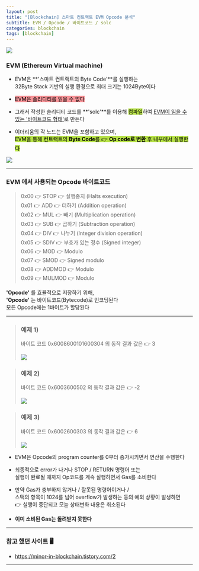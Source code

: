```yaml
---
layout: post
title: "[Blockchain] 스마트 컨트랙트 EVM Opcode 분석"
subtitle: EVM / Opcode / 바이트코드 / solc
categories: blockchain
tags: [blockchain]
---
```


![](https://velog.velcdn.com/images/-__-/post/4bf1fc57-7370-456c-8bfa-302192d3e1ec/image.png)

### EVM (Ethereum Virtual machine)

- EVM은 **'스마트 컨트랙트의 Byte Code'**를 실행하는<br>
  32Byte Stack 기반의 실행 환경으로 최대 크기는 1024Byte이다

- <span style="background-color:#F7969A; color:#000;">EVM은 솔리디티를 읽을 수 없다</span>

- 그래서 작성한 솔리디티 코드를 **'solc'**를 이용해 <span style="background-color:#B5E045; color:#000;">컴파일</span>하여 <u>EVM이 읽을 수 있는 '바이트코드 형태'</u>로 만든다

- 이더리움의 각 노드는 EVM을 포함하고 있으며,<br>
  <span style="background-color:#B5E045; color:#000;">EVM을 통해 컨트랙트의 **Byte Code**를 👉 **Op code로 변환** 후 내부에서 실행한다</span>

![](https://velog.velcdn.com/images/-__-/post/a89a424d-ee39-4211-b197-edb541fc27a5/image.png)

<hr>

### EVM 에서 사용되는 Opcode 바이트코드

> 0x00 👉 STOP 👉 실행중지 (Halts execution)<br>
> 0x01 👉 ADD 👉 더하기 (Addition operation)<br>
> 0x02 👉 MUL 👉 빼기 (Multiplication operation)<br>
> 0x03 👉 SUB 👉 곱하기 (Subtraction operation)<br>
> 0x04 👉 DIV 👉 나누기 (Integer division operation)<br>
> 0x05 👉 SDIV 👉 부호가 있는 정수 (Signed integer)<br>
> 0x06 👉 MOD 👉 Modulo<br>
> 0x07 👉 SMOD 👉 Signed modulo<br>
> 0x08 👉 ADDMOD 👉 Modulo<br>
> 0x09 👉 MULMOD 👉 Modulo

**'Opcode'** 를 효율적으로 저장하기 위해,<br>
**'Opcode'** 는 바이트코드(Bytecode)로 인코딩된다<br>
모든 Opcode에는 1바이트가 할당된다

<hr>

> ### 예제 1)
>
> 바이트 코드 0x6008600101600304 의 동작 결과 값은 👉 3<br>
>
> ![](https://velog.velcdn.com/images/-__-/post/62a8e8df-4ede-44e5-82de-d07217eff5f5/image.png)

> ### 예제 2)
>
> 바이트 코드 0x6003600502 의 동작 결과 값은 👉 -2<br>
>
> ![](https://velog.velcdn.com/images/-__-/post/c036393e-8bf0-40f6-a7f2-7880d07d1704/image.png)

> ### 예제 3)
>
> 바이트 코드 0x6002600303 의 동작 결과 값은 👉 6<br>
>
> ![](https://velog.velcdn.com/images/-__-/post/5af5dd94-992f-4142-a942-e0c3a4c6f809/image.png)

- EVM은 Opcode의 program counter를 0부터 증가시키면서 연산을 수행한다

- 최종적으로 error가 나거나 STOP / RETURN 명령어 또는<br>
  실행이 완료될 때까지 Op코드를 계속 실행하면서 Gas를 소비한다

- 만약 Gas가 충부하지 않거나 / 잘못된 명령어이거나 /<br>
  스택의 항목이 1024를 넘어 overflow가 발생하는 등의 예외 상황이 발생하면<br>
  👉 실행이 중단되고 모늗 상태변화 내용은 취소된다

- **이미 소비된 Gas는 돌려받지 못한다**

<hr>

### 참고 했던 사이트 🖥

- <https://minor-in-blockchain.tistory.com/2>

---

